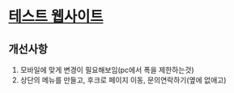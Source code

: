 # [테스트 웹사이트](https://jodayday.github.io/twinklehouse/)

## 개선사항

1. 모바일에 맞게 변경이 필요해보임(pc에서 폭을 제한하는것)
2. 상단의 메뉴를 만들고, 후크로 페이지 이동, 문의연락하기(옆에 없애고)
